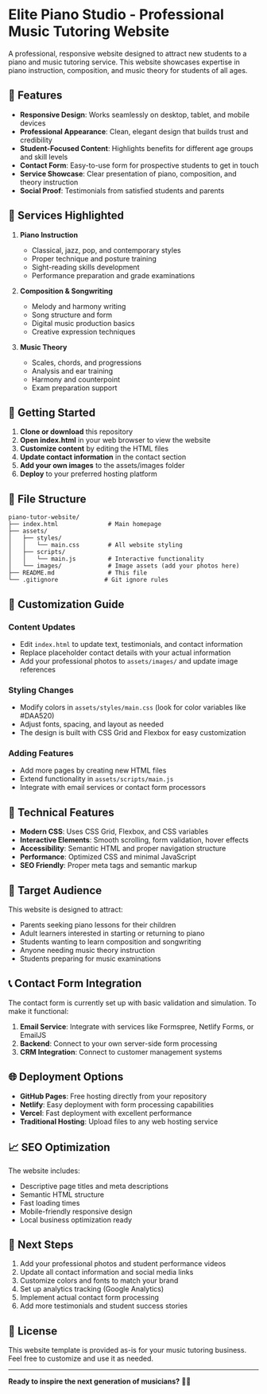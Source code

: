 # Elite Piano Studio - Professional Music Tutoring Website

A professional, responsive website designed to attract new students to a piano and music tutoring service. This website showcases expertise in piano instruction, composition, and music theory for students of all ages.

## 🎹 Features

- **Responsive Design**: Works seamlessly on desktop, tablet, and mobile devices
- **Professional Appearance**: Clean, elegant design that builds trust and credibility
- **Student-Focused Content**: Highlights benefits for different age groups and skill levels
- **Contact Form**: Easy-to-use form for prospective students to get in touch
- **Service Showcase**: Clear presentation of piano, composition, and theory instruction
- **Social Proof**: Testimonials from satisfied students and parents

## 🎵 Services Highlighted

1. **Piano Instruction**
   - Classical, jazz, pop, and contemporary styles
   - Proper technique and posture training
   - Sight-reading skills development
   - Performance preparation and grade examinations

2. **Composition & Songwriting**
   - Melody and harmony writing
   - Song structure and form
   - Digital music production basics
   - Creative expression techniques

3. **Music Theory**
   - Scales, chords, and progressions
   - Analysis and ear training
   - Harmony and counterpoint
   - Exam preparation support

## 🚀 Getting Started

1. **Clone or download** this repository
2. **Open index.html** in your web browser to view the website
3. **Customize content** by editing the HTML files
4. **Update contact information** in the contact section
5. **Add your own images** to the assets/images folder
6. **Deploy** to your preferred hosting platform

## 📁 File Structure

```
piano-tutor-website/
├── index.html              # Main homepage
├── assets/
│   ├── styles/
│   │   └── main.css        # All website styling
│   ├── scripts/
│   │   └── main.js         # Interactive functionality
│   └── images/             # Image assets (add your photos here)
├── README.md               # This file
└── .gitignore             # Git ignore rules
```

## 🎨 Customization Guide

### Content Updates
- Edit `index.html` to update text, testimonials, and contact information
- Replace placeholder contact details with your actual information
- Add your professional photos to `assets/images/` and update image references

### Styling Changes
- Modify colors in `assets/styles/main.css` (look for color variables like #DAA520)
- Adjust fonts, spacing, and layout as needed
- The design is built with CSS Grid and Flexbox for easy customization

### Adding Features
- Add more pages by creating new HTML files
- Extend functionality in `assets/scripts/main.js`
- Integrate with email services or contact form processors

## 📱 Technical Features

- **Modern CSS**: Uses CSS Grid, Flexbox, and CSS variables
- **Interactive Elements**: Smooth scrolling, form validation, hover effects
- **Accessibility**: Semantic HTML and proper navigation structure
- **Performance**: Optimized CSS and minimal JavaScript
- **SEO Friendly**: Proper meta tags and semantic markup

## 🎯 Target Audience

This website is designed to attract:
- Parents seeking piano lessons for their children
- Adult learners interested in starting or returning to piano
- Students wanting to learn composition and songwriting
- Anyone needing music theory instruction
- Students preparing for music examinations

## 📞 Contact Form Integration

The contact form is currently set up with basic validation and simulation. To make it functional:

1. **Email Service**: Integrate with services like Formspree, Netlify Forms, or EmailJS
2. **Backend**: Connect to your own server-side form processing
3. **CRM Integration**: Connect to customer management systems

## 🌐 Deployment Options

- **GitHub Pages**: Free hosting directly from your repository
- **Netlify**: Easy deployment with form processing capabilities
- **Vercel**: Fast deployment with excellent performance
- **Traditional Hosting**: Upload files to any web hosting service

## 📈 SEO Optimization

The website includes:
- Descriptive page titles and meta descriptions
- Semantic HTML structure
- Fast loading times
- Mobile-friendly responsive design
- Local business optimization ready

## 🎼 Next Steps

1. Add your professional photos and student performance videos
2. Update all contact information and social media links
3. Customize colors and fonts to match your brand
4. Set up analytics tracking (Google Analytics)
5. Implement actual contact form processing
6. Add more testimonials and student success stories

## 📝 License

This website template is provided as-is for your music tutoring business. Feel free to customize and use it as needed.

---

**Ready to inspire the next generation of musicians?** 🎹✨